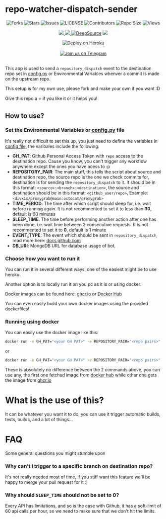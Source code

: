 # repo-watcher-dispatch-sender

<p align='center'>
  <img src="https://img.shields.io/github/forks/DivideProjects/repo-watcher-dispatch-sender?style=flat-square" alt="Forks">
  <img src="https://img.shields.io/github/stars/DivideProjects/repo-watcher-dispatch-sender?style=flat-square" alt="Stars">
  <img src="https://img.shields.io/github/issues/DivideProjects/repo-watcher-dispatch-sender?style=flat-square" alt="Issues">
  <img src="https://img.shields.io/github/license/DivideProjects/repo-watcher-dispatch-sender?style=flat-square" alt="LICENSE">
  <img src="https://img.shields.io/github/contributors/DivideProjects/repo-watcher-dispatch-sender?style=flat-square" alt="Contributors">
  <img src="https://img.shields.io/github/repo-size/DivideProjects/repo-watcher-dispatch-sender?style=flat-square" alt="Repo Size">
  <img src="https://hits.seeyoufarm.com/api/count/incr/badge.svg?url=https://github.com/DivideProjects/repo-watcher-dispatch-sender&amp;title=Profile%20Views" alt="Views">
</p>

<p align='center'>
  <a href="https://www.python.org/" alt="made-with-python"> <img src="https://img.shields.io/badge/Made%20with-Python-1f425f.svg?style=flat-square&logo=python&color=blue" /> </a>
  <a href="https://github.com/DivideProjects/repo-watcher-dispatch-sender" alt="Docker!"> <img src="https://aleen42.github.io/badges/src/docker.svg" /> </a>
  <a href="https://deepsource.io/gh/DivideProjects/repo-watcher-dispatch-sender/?ref=repository-badge"><img src="https://static.deepsource.io/deepsource-badge-light-mini.svg" alt="DeepSource"></a>
  <a href="https://makeapullrequest.com" alt="PRs Welcome"> <img src="https://img.shields.io/badge/PRs-welcome-brightgreen.svg?style=flat-square" /> </a>
</p>

<p align='center'>
 <a href="https://heroku.com/deploy?template=https://github.com/DivideProjects/repo-watcher-dispatch-sender"><img src="https://www.herokucdn.com/deploy/button.svg" alt="Deploy on Heroku"></a></br></br>
  <a href="https://t.me/DivideProjects"><img src="https://img.shields.io/badge/Telegram-2CA5E0?style=for-the-badge&amp;logo=telegram&amp;logoColor=white" alt="Join us on Telegram"></a></br></br>

</p>

This app is used to send a `repository_dispatch` event to the destination repo set in [config.py](/src/config.py) or Environmental Variables whenver a commit is made on the upstream repo.

This setup is for my own use, please fork and make your own if you want :D

Give this repo a :star: if you like it or it helps you!

## How to use?

### Set the Environmental Variables or [config.py](/src/config.py) file

It's really not difficult to set this up, you just need to define the variables in [config file](/src/config.py), the varibales include the following:

 - **GH_PAT**: Github Personal Access Token with `repo` access to the destination repo. Cause you know, you can't trigger any workflow anywhere except the ones you have acess to :p
 - **REPOSITORY_PAIR**: The main stuff, this tells the script about source and destination repo, the source repo is the one we check commits for, destination is for sending the `repository_dispatch` to it. It should be in this format: `<source>:<branch>:<destination>`, the source and destination should be in this format: `<github_user/repo>`, Example: `<divkix/proxygrab@main:octocat/proxygrab>`
 - **TIME_PERIOD**: The time after which script should sleep for, i.e. wait before running again. It is not recommented to set it to less than **30**, default is 60 minutes
 - **SLEEP_TIME**: The time before performing another action after one has been done, i.e. wait time between 2 consecutive requests. It is not recommented to set it to **0**, default is 1 minute
 - **EVENT_TYPE**: The event which should be sent in `repository_dispatch`, read more here: [docs.github.com](https://docs.github.com/en/actions/learn-github-actions/events-that-trigger-workflows#repository_dispatch)
 - **DB_URI**: MongoDB URL for database usage of bot.

### Choose how you want to run it

You can run it in several different ways, one of the easiest might be to use heroku.

Another option is to locally run it on you pc as it is or using docker.

Docker images can be found here: [ghcr.io](https://github.com/DivideProjects/repo-watcher-dispatch-sender/pkgs/container/repo-watcher-dispatch-sender) or [Docker Hub](https://hub.docker.com/r/divideprojects/repo-watcher-dispatch-sender)

You can even easily build your own docker images using the provided dockerfiles!


### Running using docker

You can easily use the docker image like this:

```sh 
docker run -e GH_PAT="<your GH PAT>" -e REPOSITORY_PAIR="<repo pairs>" -e TIME_PERIOD=60 -e SLEEP_TIME=1 -e EVENT_TYPE="<name of event you want to send>" -e DB_URI="<mongo db uri>" divideprojects/repo-watcher-dispatch-sender:latest
```

or

```sh 
docker run -e GH_PAT="<your GH PAT>" -e REPOSITORY_PAIR="<repo pairs>" -e TIME_PERIOD=60 -e SLEEP_TIME=1 -e EVENT_TYPE="<name of event you want to send>" -e DB_URI="<mongo db uri>" ghcr.io/divideprojects/repo-watcher-dispatch-sender:latest
```

These is absolutely no difference between the 2 commands above, you can use any, the first one fetched image from [docker hub](https://hub.docker.com/r/divideprojects/repo-watcher-dispatch-sender) while other one gets the image from [ghcr.io](https://github.com/DivideProjects/repo-watcher-dispatch-sender/pkgs/container/repo-watcher-dispatch-sender)

# What is the use of this?

It can be whatever you want it to do, you can use it trigger automatic builds, tests, builds, and a lot of things...

# FAQ

Some general questions you might stumble upon

### Why can't I trigger to a specific branch on destination repo?

It's not really needed most of time, if you stiff want this feature we'll be happy to merge your pull request for it :)

### Why should `SLEEP_TIME` should not be set to 0?

Every API has limitations, and so is the case with Github, it has a soft-limit of 60 api calls per hour, so we need to make sure that we don't hit the limits.
